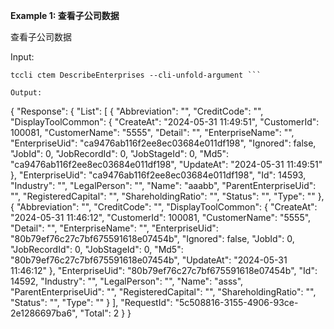 **Example 1: 查看子公司数据**

查看子公司数据

Input: 

```
tccli ctem DescribeEnterprises --cli-unfold-argument ```

Output: 
```
{
    "Response": {
        "List": [
            {
                "Abbreviation": "",
                "CreditCode": "",
                "DisplayToolCommon": {
                    "CreateAt": "2024-05-31 11:49:51",
                    "CustomerId": 100081,
                    "CustomerName": "5555",
                    "Detail": "",
                    "EnterpriseName": "",
                    "EnterpriseUid": "ca9476ab116f2ee8ec03684e011df198",
                    "Ignored": false,
                    "JobId": 0,
                    "JobRecordId": 0,
                    "JobStageId": 0,
                    "Md5": "ca9476ab116f2ee8ec03684e011df198",
                    "UpdateAt": "2024-05-31 11:49:51"
                },
                "EnterpriseUid": "ca9476ab116f2ee8ec03684e011df198",
                "Id": 14593,
                "Industry": "",
                "LegalPerson": "",
                "Name": "aaabb",
                "ParentEnterpriseUid": "",
                "RegisteredCapital": "",
                "ShareholdingRatio": "",
                "Status": "",
                "Type": ""
            },
            {
                "Abbreviation": "",
                "CreditCode": "",
                "DisplayToolCommon": {
                    "CreateAt": "2024-05-31 11:46:12",
                    "CustomerId": 100081,
                    "CustomerName": "5555",
                    "Detail": "",
                    "EnterpriseName": "",
                    "EnterpriseUid": "80b79ef76c27c7bf675591618e07454b",
                    "Ignored": false,
                    "JobId": 0,
                    "JobRecordId": 0,
                    "JobStageId": 0,
                    "Md5": "80b79ef76c27c7bf675591618e07454b",
                    "UpdateAt": "2024-05-31 11:46:12"
                },
                "EnterpriseUid": "80b79ef76c27c7bf675591618e07454b",
                "Id": 14592,
                "Industry": "",
                "LegalPerson": "",
                "Name": "asss",
                "ParentEnterpriseUid": "",
                "RegisteredCapital": "",
                "ShareholdingRatio": "",
                "Status": "",
                "Type": ""
            }
        ],
        "RequestId": "5c508816-3155-4906-93ce-2e1286697ba6",
        "Total": 2
    }
}
```

